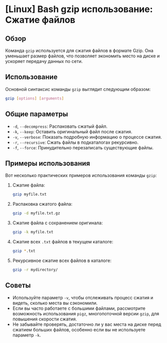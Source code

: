 # [Linux] Bash gzip использование: Сжатие файлов

## Обзор
Команда `gzip` используется для сжатия файлов в формате Gzip. Она уменьшает размер файлов, что позволяет экономить место на диске и ускоряет передачу данных по сети.

## Использование
Основной синтаксис команды `gzip` выглядит следующим образом:

```bash
gzip [options] [arguments]
```

## Общие параметры
- `-d`, `--decompress`: Распаковать сжатый файл.
- `-k`, `--keep`: Оставить оригинальный файл после сжатия.
- `-v`, `--verbose`: Показать подробную информацию о процессе сжатия.
- `-r`, `--recursive`: Сжать файлы в подкаталогах рекурсивно.
- `-f`, `--force`: Принудительно перезаписать существующие файлы.

## Примеры использования
Вот несколько практических примеров использования команды `gzip`:

1. Сжатие файла:
   ```bash
   gzip myfile.txt
   ```

2. Распаковка сжатого файла:
   ```bash
   gzip -d myfile.txt.gz
   ```

3. Сжатие файла с сохранением оригинала:
   ```bash
   gzip -k myfile.txt
   ```

4. Сжатие всех `.txt` файлов в текущем каталоге:
   ```bash
   gzip *.txt
   ```

5. Рекурсивное сжатие всех файлов в каталоге:
   ```bash
   gzip -r mydirectory/
   ```

## Советы
- Используйте параметр `-v`, чтобы отслеживать процесс сжатия и видеть, сколько места вы сэкономили.
- Если вы часто работаете с большими файлами, рассмотрите возможность использования `pigz`, многопоточной версии `gzip`, для повышения скорости сжатия.
- Не забывайте проверять, достаточно ли у вас места на диске перед сжатием больших файлов, особенно если вы не используете параметр `-k`.